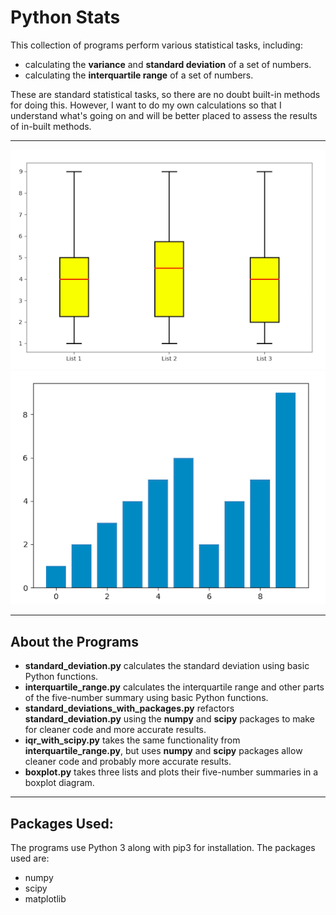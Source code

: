 # Python Stats

This collection of programs perform various statistical tasks, including:
* calculating the __variance__ and __standard deviation__ of a set of numbers.
* calculating the __interquartile range__ of a set of numbers.

These are standard statistical tasks, so there are no doubt built-in methods for doing this. However, I want to do my own calculations so that I understand what's going on and will be better placed to assess the results of in-built methods.

---

![alt-text-1](boxplot.png "title-1") ![alt-text-2](bar.png "title-2")

---

## About the Programs

* __standard_deviation.py__ calculates the standard deviation using basic Python functions.
* __interquartile_range.py__ calculates the interquartile range and other parts of the five-number summary using basic Python functions.
* __standard_deviations_with_packages.py__ refactors __standard_deviation.py__ using the __numpy__ and __scipy__ packages to make for cleaner code and more accurate results.
* __iqr_with_scipy.py__ takes the same functionality from __interquartile_range.py__, but uses __numpy__ and __scipy__ packages allow cleaner code and probably more accurate results.
* __boxplot.py__ takes three lists and plots their five-number summaries in a boxplot diagram.

---

## Packages Used:

The programs use Python 3 along with pip3 for installation. The packages used are:
* numpy
* scipy
* matplotlib

